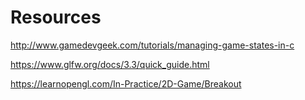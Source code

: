 # Resources
http://www.gamedevgeek.com/tutorials/managing-game-states-in-c

https://www.glfw.org/docs/3.3/quick_guide.html

https://learnopengl.com/In-Practice/2D-Game/Breakout